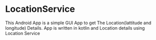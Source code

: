 # LocationService
This Android App is a simple GUI App to get The Location(lattitude and longitude) Details.
App is written in kotlin and Location details using Location Service
